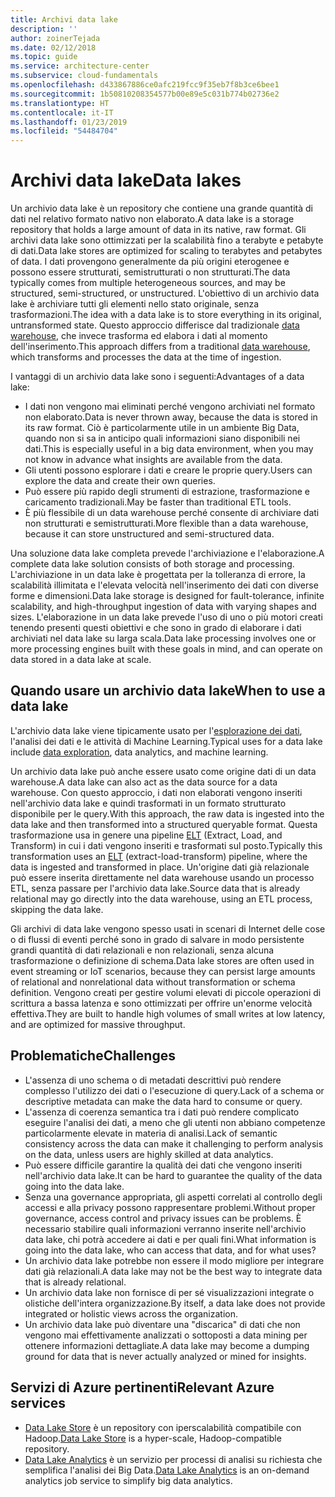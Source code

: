 ```yaml
---
title: Archivi data lake
description: ''
author: zoinerTejada
ms.date: 02/12/2018
ms.topic: guide
ms.service: architecture-center
ms.subservice: cloud-fundamentals
ms.openlocfilehash: d433867886ce0afc219fcc9f35eb7f8b3ce6bee1
ms.sourcegitcommit: 1b50810208354577b00e89e5c031b774b02736e2
ms.translationtype: HT
ms.contentlocale: it-IT
ms.lasthandoff: 01/23/2019
ms.locfileid: "54484704"
---
```

# <a name="data-lakes"></a><span data-ttu-id="95178-102">Archivi data lake</span><span class="sxs-lookup"><span data-stu-id="95178-102">Data lakes</span></span>

<span data-ttu-id="95178-103">Un archivio data lake è un repository che contiene una grande quantità di dati nel relativo formato nativo non elaborato.</span><span class="sxs-lookup"><span data-stu-id="95178-103">A data lake is a storage repository that holds a large amount of data in its native, raw format.</span></span> <span data-ttu-id="95178-104">Gli archivi data lake sono ottimizzati per la scalabilità fino a terabyte e petabyte di dati.</span><span class="sxs-lookup"><span data-stu-id="95178-104">Data lake stores are optimized for scaling to terabytes and petabytes of data.</span></span> <span data-ttu-id="95178-105">I dati provengono generalmente da più origini eterogenee e possono essere strutturati, semistrutturati o non strutturati.</span><span class="sxs-lookup"><span data-stu-id="95178-105">The data typically comes from multiple heterogeneous sources, and may be structured, semi-structured, or unstructured.</span></span> <span data-ttu-id="95178-106">L'obiettivo di un archivio data lake è archiviare tutti gli elementi nello stato originale, senza trasformazioni.</span><span class="sxs-lookup"><span data-stu-id="95178-106">The idea with a data lake is to store everything in its original, untransformed state.</span></span> <span data-ttu-id="95178-107">Questo approccio differisce dal tradizionale [data warehouse](../relational-data/data-warehousing.md), che invece trasforma ed elabora i dati al momento dell'inserimento.</span><span class="sxs-lookup"><span data-stu-id="95178-107">This approach differs from a traditional [data warehouse](../relational-data/data-warehousing.md), which transforms and processes the data at the time of ingestion.</span></span>

<span data-ttu-id="95178-108">I vantaggi di un archivio data lake sono i seguenti:</span><span class="sxs-lookup"><span data-stu-id="95178-108">Advantages of a data lake:</span></span>

- <span data-ttu-id="95178-109">I dati non vengono mai eliminati perché vengono archiviati nel formato non elaborato.</span><span class="sxs-lookup"><span data-stu-id="95178-109">Data is never thrown away, because the data is stored in its raw format.</span></span> <span data-ttu-id="95178-110">Ciò è particolarmente utile in un ambiente Big Data, quando non si sa in anticipo quali informazioni siano disponibili nei dati.</span><span class="sxs-lookup"><span data-stu-id="95178-110">This is especially useful in a big data environment, when you may not know in advance what insights are available from the data.</span></span>
- <span data-ttu-id="95178-111">Gli utenti possono esplorare i dati e creare le proprie query.</span><span class="sxs-lookup"><span data-stu-id="95178-111">Users can explore the data and create their own queries.</span></span>
- <span data-ttu-id="95178-112">Può essere più rapido degli strumenti di estrazione, trasformazione e caricamento tradizionali.</span><span class="sxs-lookup"><span data-stu-id="95178-112">May be faster than traditional ETL tools.</span></span>
- <span data-ttu-id="95178-113">È più flessibile di un data warehouse perché consente di archiviare dati non strutturati e semistrutturati.</span><span class="sxs-lookup"><span data-stu-id="95178-113">More flexible than a data warehouse, because it can store unstructured and semi-structured data.</span></span>

<span data-ttu-id="95178-114">Una soluzione data lake completa prevede l'archiviazione e l'elaborazione.</span><span class="sxs-lookup"><span data-stu-id="95178-114">A complete data lake solution consists of both storage and processing.</span></span> <span data-ttu-id="95178-115">L'archiviazione in un data lake è progettata per la tolleranza di errore, la scalabilità illimitata e l'elevata velocità nell'inserimento dei dati con diverse forme e dimensioni.</span><span class="sxs-lookup"><span data-stu-id="95178-115">Data lake storage is designed for fault-tolerance, infinite scalability, and high-throughput ingestion of data with varying shapes and sizes.</span></span> <span data-ttu-id="95178-116">L'elaborazione in un data lake prevede l'uso di uno o più motori creati tenendo presenti questi obiettivi e che sono in grado di elaborare i dati archiviati nel data lake su larga scala.</span><span class="sxs-lookup"><span data-stu-id="95178-116">Data lake processing involves one or more processing engines built with these goals in mind, and can operate on data stored in a data lake at scale.</span></span>

## <a name="when-to-use-a-data-lake"></a><span data-ttu-id="95178-117">Quando usare un archivio data lake</span><span class="sxs-lookup"><span data-stu-id="95178-117">When to use a data lake</span></span>

<span data-ttu-id="95178-118">L'archivio data lake viene tipicamente usato per l'[esplorazione dei dati](./interactive-data-exploration.md), l'analisi dei dati e le attività di Machine Learning.</span><span class="sxs-lookup"><span data-stu-id="95178-118">Typical uses for a data lake include [data exploration](./interactive-data-exploration.md), data analytics, and machine learning.</span></span>

<span data-ttu-id="95178-119">Un archivio data lake può anche essere usato come origine dati di un data warehouse.</span><span class="sxs-lookup"><span data-stu-id="95178-119">A data lake can also act as the data source for a data warehouse.</span></span> <span data-ttu-id="95178-120">Con questo approccio, i dati non elaborati vengono inseriti nell'archivio data lake e quindi trasformati in un formato strutturato disponibile per le query.</span><span class="sxs-lookup"><span data-stu-id="95178-120">With this approach, the raw data is ingested into the data lake and then transformed into a structured queryable format.</span></span> <span data-ttu-id="95178-121">Questa trasformazione usa in genere una pipeline [ELT](../relational-data/etl.md#extract-load-and-transform-elt) (Extract, Load, and Transform) in cui i dati vengono inseriti e trasformati sul posto.</span><span class="sxs-lookup"><span data-stu-id="95178-121">Typically this transformation uses an [ELT](../relational-data/etl.md#extract-load-and-transform-elt) (extract-load-transform) pipeline, where the data is ingested and transformed in place.</span></span> <span data-ttu-id="95178-122">Un'origine dati già relazionale può essere inserita direttamente nel data warehouse usando un processo ETL, senza passare per l'archivio data lake.</span><span class="sxs-lookup"><span data-stu-id="95178-122">Source data that is already relational may go directly into the data warehouse, using an ETL process, skipping the data lake.</span></span>

<span data-ttu-id="95178-123">Gli archivi di data lake vengono spesso usati in scenari di Internet delle cose o di flussi di eventi perché sono in grado di salvare in modo persistente grandi quantità di dati relazionali e non relazionali, senza alcuna trasformazione o definizione di schema.</span><span class="sxs-lookup"><span data-stu-id="95178-123">Data lake stores are often used in event streaming or IoT scenarios, because they can persist large amounts of relational and nonrelational data without transformation or schema definition.</span></span> <span data-ttu-id="95178-124">Vengono creati per gestire volumi elevati di piccole operazioni di scrittura a bassa latenza e sono ottimizzati per offrire un'enorme velocità effettiva.</span><span class="sxs-lookup"><span data-stu-id="95178-124">They are built to handle high volumes of small writes at low latency, and are optimized for massive throughput.</span></span>

## <a name="challenges"></a><span data-ttu-id="95178-125">Problematiche</span><span class="sxs-lookup"><span data-stu-id="95178-125">Challenges</span></span>

- <span data-ttu-id="95178-126">L'assenza di uno schema o di metadati descrittivi può rendere complesso l'utilizzo dei dati o l'esecuzione di query.</span><span class="sxs-lookup"><span data-stu-id="95178-126">Lack of a schema or descriptive metadata can make the data hard to consume or query.</span></span>
- <span data-ttu-id="95178-127">L'assenza di coerenza semantica tra i dati può rendere complicato eseguire l'analisi dei dati, a meno che gli utenti non abbiano competenze particolarmente elevate in materia di analisi.</span><span class="sxs-lookup"><span data-stu-id="95178-127">Lack of semantic consistency across the data can make it challenging to perform analysis on the data, unless users are highly skilled at data analytics.</span></span>
- <span data-ttu-id="95178-128">Può essere difficile garantire la qualità dei dati che vengono inseriti nell'archivio data lake.</span><span class="sxs-lookup"><span data-stu-id="95178-128">It can be hard to guarantee the quality of the data going into the data lake.</span></span>
- <span data-ttu-id="95178-129">Senza una governance appropriata, gli aspetti correlati al controllo degli accessi e alla privacy possono rappresentare problemi.</span><span class="sxs-lookup"><span data-stu-id="95178-129">Without proper governance, access control and privacy issues can be problems.</span></span> <span data-ttu-id="95178-130">È necessario stabilire quali informazioni verranno inserite nell'archivio data lake, chi potrà accedere ai dati e per quali fini.</span><span class="sxs-lookup"><span data-stu-id="95178-130">What information is going into the data lake, who can access that data, and for what uses?</span></span>
- <span data-ttu-id="95178-131">Un archivio data lake potrebbe non essere il modo migliore per integrare dati già relazionali.</span><span class="sxs-lookup"><span data-stu-id="95178-131">A data lake may not be the best way to integrate data that is already relational.</span></span>
- <span data-ttu-id="95178-132">Un archivio data lake non fornisce di per sé visualizzazioni integrate o olistiche dell'intera organizzazione.</span><span class="sxs-lookup"><span data-stu-id="95178-132">By itself, a data lake does not provide integrated or holistic views across the organization.</span></span>
- <span data-ttu-id="95178-133">Un archivio data lake può diventare una "discarica" di dati che non vengono mai effettivamente analizzati o sottoposti a data mining per ottenere informazioni dettagliate.</span><span class="sxs-lookup"><span data-stu-id="95178-133">A data lake may become a dumping ground for data that is never actually analyzed or mined for insights.</span></span>

## <a name="relevant-azure-services"></a><span data-ttu-id="95178-134">Servizi di Azure pertinenti</span><span class="sxs-lookup"><span data-stu-id="95178-134">Relevant Azure services</span></span>

- <span data-ttu-id="95178-135">[Data Lake Store](/azure/data-lake-store/) è un repository con iperscalabilità compatibile con Hadoop.</span><span class="sxs-lookup"><span data-stu-id="95178-135">[Data Lake Store](/azure/data-lake-store/) is a hyper-scale, Hadoop-compatible repository.</span></span>
- <span data-ttu-id="95178-136">[Data Lake Analytics](/azure/data-lake-analytics/) è un servizio per processi di analisi su richiesta che semplifica l'analisi dei Big Data.</span><span class="sxs-lookup"><span data-stu-id="95178-136">[Data Lake Analytics](/azure/data-lake-analytics/) is an on-demand analytics job service to simplify big data analytics.</span></span>
